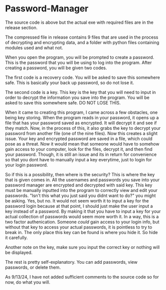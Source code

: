 # Password-Manager
The source code is above but the actual exe with required files are in the release section. 

The compressed file in release contains 9 files that are used in the process of decrypting and encrypting data, and a folder with python files containing modules used and what not.

When you open the program, you will be prompted to create a password. This is the password that you will be using to log into the program. After creating a password, you will be given two codes.

The first code is a recovery code. You will be asked to save this somewhere safe. This is basically your back up password, so do not lose it.

The second code is a key. This key is the key that you will need to input in order to decrypt the information you save into the program. You will be asked to save this somewhere safe. DO NOT LOSE THIS.

When it came to creating this program, I came across a few obstacles, one being key storing. When the program reads in your password, it opens up a file that has your password saved as encrypted.
It will decrypt it and see if they match. Now, in the process of this, it also grabs the key to decrypt your password from another file (one of the nine files). Now this creates a slight issue.
Your key and encrypted password are saved in a file, which could pose as a threat. Now it would mean that someone would have to somehow gain access to your computer, look for the files, decrypt it,
and then find your password. Though, it is still an issue and its in return for convenience so that you dont have to manually input a key everytime, just to login for your login password.

So if this is a possibility, then where is the security? This is where the key that is given comes in. All the usernames and passwords you save into your password manager are encrypted and decrypted
with said key. This key must be manually inputted into the program to correctly view and edit your passwords. "Isn't this what you just said you didnt want to do?" you might be asking. Yes, but no.
It would not seem worth it to input a key for the password login because at that point, I should just make the user input a key instead of a password. By making it that you have to input a key for your
actual collection of passwords would seem more worth it. In a way, this is a two factor authenication. Someone *could* gain access to your login info, but without that key to access your actual passwords,
it is pointless to try to break in. The only place this key can be found is where you hide it. So hide it carefully.

Another note on the key, make sure you input the correct key or nothing will be displayed.

The rest is pretty self-explanatory. You can add passwords, view passwords, or delete them.

As 9/13/24, I have not added sufficient comments to the source code so for now, do what you will.

